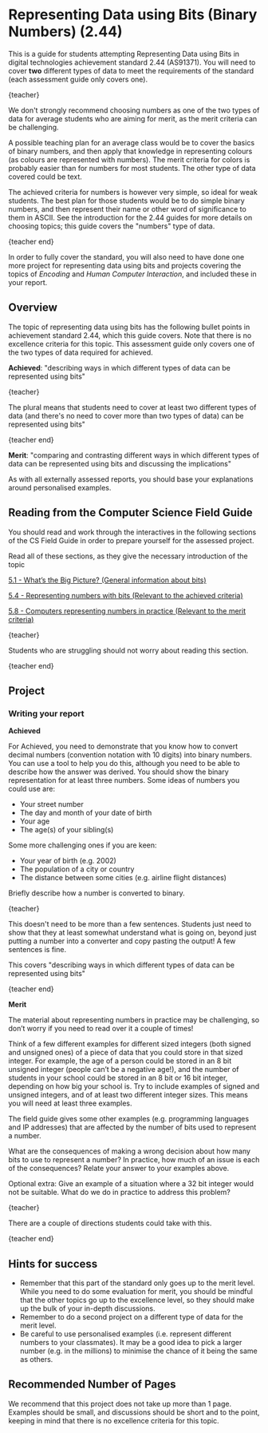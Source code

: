 # Representing Data using Bits (Binary Numbers) (2.44)

This is a guide for students attempting Representing Data using Bits in digital technologies achievement standard 2.44 (AS91371).
You will need to cover **two** different types of data to meet the requirements of the standard (each assessment guide only covers one).

{teacher}

We don't strongly recommend choosing numbers as one of the two types of data for average students who are aiming for merit, as the merit criteria can be challenging.

A possible teaching plan for an average class would be to cover the basics of binary numbers, and then apply that knowledge in representing colours (as colours are represented with numbers).
The merit criteria for colors is probably easier than for numbers for most students.
The other type of data covered could be text.

The achieved criteria for numbers is however very simple, so ideal for weak students.
The best plan for those students would be to do simple binary numbers, and then represent their name or other word of significance to them in ASCII.
See the introduction for the 2.44 guides for more details on choosing topics; this guide covers the "numbers" type of data.

{teacher end}

In order to fully cover the standard, you will also need to have done one more project for representing data using bits and projects covering the topics of *Encoding* and *Human Computer Interaction*, and included these in your report.

## Overview

The topic of representing data using bits has the following bullet points in achievement standard 2.44, which this guide covers.
Note that there is no excellence criteria for this topic.
This assessment guide only covers one of the two types of data required for achieved.

**Achieved**: "describing ways in which different types of data can be represented using bits"

{teacher}

The plural means that students need to cover at least two different types of data (and there's no need to cover more than two types of data) can be represented using bits"

{teacher end}

**Merit**: "comparing and contrasting different ways in which different types of data can be represented using bits and discussing the implications"

As with all externally assessed reports, you should base your explanations around personalised examples.

## Reading from the Computer Science Field Guide

You should read and work through the interactives in the following sections of the CS Field Guide in order to prepare yourself for the assessed project.

Read all of these sections, as they give the necessary introduction of the topic

[5.1 - What’s the Big Picture? (General information about bits)](chapters/data-representation.html#whats-the-big-picture)

[5.4 - Representing numbers with bits (Relevant to the achieved criteria)](chapters/data-representation.html#representing-numbers-with-bits)

[5.8 - Computers representing numbers in practice (Relevant to the merit criteria)](chapters/data-representation.html#computers-representing-numbers-in-practice)

{teacher}

Students who are struggling should not worry about reading this section.

{teacher end}

## Project

### Writing your report

**Achieved**

For Achieved, you need to demonstrate that you know how to convert decimal numbers (convention notation with 10 digits) into binary numbers.
You can use a tool to help you do this, although you need to be able to describe how the answer was derived.
You should show the binary representation for at least three numbers.
Some ideas of numbers you could use are:

- Your street number
- The day and month of your date of birth
- Your age
- The age(s) of your sibling(s)

Some more challenging ones if you are keen:

- Your year of birth (e.g. 2002)
- The population of a city or country
- The distance between some cities (e.g. airline flight distances)

Briefly describe how a number is converted to binary.

{teacher}

This doesn't need to be more than a few sentences.
Students just need to show that they at least somewhat understand what is going on, beyond just putting a number into a converter and copy pasting the output! A few sentences is fine.

This covers "describing ways in which different types of data can be represented using bits"

{teacher end}

**Merit**

The material about representing numbers in practice may be challenging, so don’t worry if you need to read over it a couple of times!

Think of a few different examples for different sized integers (both signed and unsigned ones) of a piece of data that you could store in that sized integer.
For example, the age of a person could be stored in an 8 bit unsigned integer (people can’t be a negative age!), and the number of students in your school could be stored in an 8 bit or 16 bit integer, depending on how big your school is.
Try to include examples of signed and unsigned integers, and of at least two different integer sizes. This means you will need at least three examples.

The field guide gives some other examples (e.g. programming languages and IP addresses) that are affected by the number of bits used to represent a number.

What are the consequences of making a wrong decision about how many bits to use to represent a number?
In practice, how much of an issue is each of the consequences? Relate your answer to your examples above.

Optional extra: Give an example of a situation where a 32 bit integer would not be suitable.
What do we do in practice to address this problem?

{teacher}

There are a couple of directions students could take with this.

{teacher end}

## Hints for success

- Remember that this part of the standard only goes up to the merit level.
While you need to do some evaluation for merit, you should be mindful that the other topics go up to the excellence level, so they should make up the bulk of your in-depth discussions.
- Remember to do a second project on a different type of data for the merit level.
- Be careful to use personalised examples (i.e. represent different numbers to your classmates).
It may be a good idea to pick a larger number (e.g. in the millions) to minimise the chance of it being the same as others.

## Recommended Number of Pages

We recommend that this project does not take up more than 1 page.
Examples should be small, and discussions should be short and to the point, keeping in mind that there is no excellence criteria for this topic.
